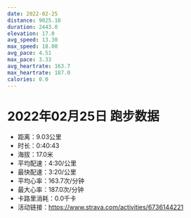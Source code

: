 ```yaml
---
date: 2022-02-25
distance: 9025.10
duration: 2443.0
elevation: 17.0
avg_speed: 13.30
max_speed: 18.00
avg_pace: 4.51
max_pace: 3.33
avg_heartrate: 163.7
max_heartrate: 187.0
calories: 0.0
---
```


# 2022年02月25日 跑步数据

- 距离：9.03公里
- 时长：0:40:43
- 海拔：17.0米
- 平均配速：4:30/公里
- 最快配速：3:20/公里
- 平均心率：163.7次/分钟
- 最大心率：187.0次/分钟
- 卡路里消耗：0.0千卡
- 活动链接：https://www.strava.com/activities/6736144221
